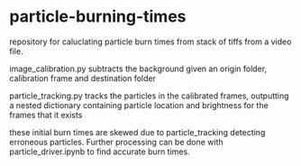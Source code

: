 # particle-burning-times

repository for caluclating particle burn times from stack of tiffs from a video file.

image_calibration.py subtracts the background given an origin folder, calibration frame and destination folder

particle_tracking.py tracks the particles in the calibrated frames, outputting a nested dictionary containing particle location and brightness for the frames that it exists

these initial burn times are skewed due to particle_tracking detecting erroneous particles. Further processing can be done with particle_driver.ipynb to find accurate burn times.
